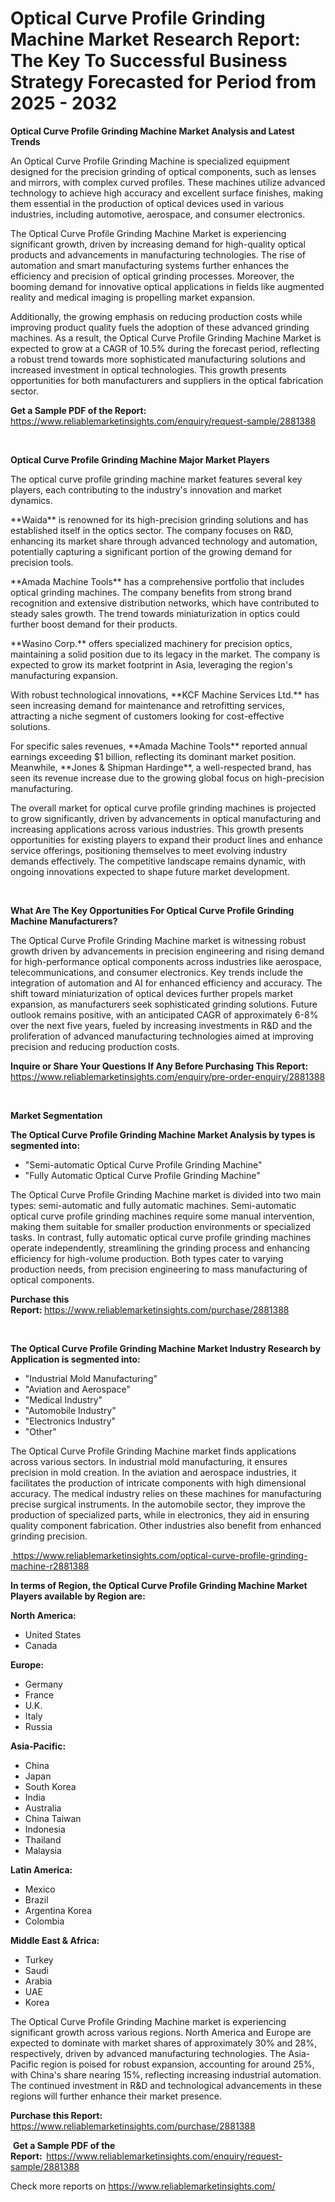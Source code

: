<p><h1>Optical Curve Profile Grinding Machine Market Research Report: The Key To Successful Business Strategy Forecasted for Period from 2025 - 2032</h1></p><p><strong>Optical Curve Profile Grinding Machine Market Analysis and Latest Trends</strong></p>
<p><p>An Optical Curve Profile Grinding Machine is specialized equipment designed for the precision grinding of optical components, such as lenses and mirrors, with complex curved profiles. These machines utilize advanced technology to achieve high accuracy and excellent surface finishes, making them essential in the production of optical devices used in various industries, including automotive, aerospace, and consumer electronics.</p><p>The Optical Curve Profile Grinding Machine Market is experiencing significant growth, driven by increasing demand for high-quality optical products and advancements in manufacturing technologies. The rise of automation and smart manufacturing systems further enhances the efficiency and precision of optical grinding processes. Moreover, the booming demand for innovative optical applications in fields like augmented reality and medical imaging is propelling market expansion.</p><p>Additionally, the growing emphasis on reducing production costs while improving product quality fuels the adoption of these advanced grinding machines. As a result, the Optical Curve Profile Grinding Machine Market is expected to grow at a CAGR of 10.5% during the forecast period, reflecting a robust trend towards more sophisticated manufacturing solutions and increased investment in optical technologies. This growth presents opportunities for both manufacturers and suppliers in the optical fabrication sector.</p></p>
<p><strong>Get a Sample PDF of the Report:&nbsp;</strong> <a href="https://www.reliablemarketinsights.com/enquiry/request-sample/2881388?utm_campaign=3033&utm_medium=2&utm_source=Github&utm_content=ia&utm_term=12032025&utm_id=optical-curve-profile-grinding-machine">https://www.reliablemarketinsights.com/enquiry/request-sample/2881388</a></p>
<p>&nbsp;</p>
<p><strong>Optical Curve Profile Grinding Machine Major Market Players</strong></p>
<p><p>The optical curve profile grinding machine market features several key players, each contributing to the industry's innovation and market dynamics. </p><p>**Waida** is renowned for its high-precision grinding solutions and has established itself in the optics sector. The company focuses on R&D, enhancing its market share through advanced technology and automation, potentially capturing a significant portion of the growing demand for precision tools.</p><p>**Amada Machine Tools** has a comprehensive portfolio that includes optical grinding machines. The company benefits from strong brand recognition and extensive distribution networks, which have contributed to steady sales growth. The trend towards miniaturization in optics could further boost demand for their products.</p><p>**Wasino Corp.** offers specialized machinery for precision optics, maintaining a solid position due to its legacy in the market. The company is expected to grow its market footprint in Asia, leveraging the region's manufacturing expansion.</p><p>With robust technological innovations, **KCF Machine Services Ltd.** has seen increasing demand for maintenance and retrofitting services, attracting a niche segment of customers looking for cost-effective solutions.</p><p>For specific sales revenues, **Amada Machine Tools** reported annual earnings exceeding $1 billion, reflecting its dominant market position. Meanwhile, **Jones & Shipman Hardinge**, a well-respected brand, has seen its revenue increase due to the growing global focus on high-precision manufacturing.</p><p>The overall market for optical curve profile grinding machines is projected to grow significantly, driven by advancements in optical manufacturing and increasing applications across various industries. This growth presents opportunities for existing players to expand their product lines and enhance service offerings, positioning themselves to meet evolving industry demands effectively. The competitive landscape remains dynamic, with ongoing innovations expected to shape future market development.</p></p>
<p>&nbsp;</p>
<p><strong>What Are The Key Opportunities For Optical Curve Profile Grinding Machine Manufacturers?</strong></p>
<p><p>The Optical Curve Profile Grinding Machine market is witnessing robust growth driven by advancements in precision engineering and rising demand for high-performance optical components across industries like aerospace, telecommunications, and consumer electronics. Key trends include the integration of automation and AI for enhanced efficiency and accuracy. The shift toward miniaturization of optical devices further propels market expansion, as manufacturers seek sophisticated grinding solutions. Future outlook remains positive, with an anticipated CAGR of approximately 6-8% over the next five years, fueled by increasing investments in R&D and the proliferation of advanced manufacturing technologies aimed at improving precision and reducing production costs.</p></p>
<p><strong>Inquire or Share Your Questions If Any Before Purchasing This Report:</strong> <a href="https://www.reliablemarketinsights.com/enquiry/pre-order-enquiry/2881388?utm_campaign=3033&utm_medium=2&utm_source=Github&utm_content=ia&utm_term=12032025&utm_id=optical-curve-profile-grinding-machine">https://www.reliablemarketinsights.com/enquiry/pre-order-enquiry/2881388</a></p>
<p>&nbsp;</p>
<p><strong>Market Segmentation</strong></p>
<p><strong>The Optical Curve Profile Grinding Machine Market Analysis by types is segmented into:</strong></p>
<p><ul><li>"Semi-automatic Optical Curve Profile Grinding Machine"</li><li>"Fully Automatic Optical Curve Profile Grinding Machine"</li></ul></p>
<p><p>The Optical Curve Profile Grinding Machine market is divided into two main types: semi-automatic and fully automatic machines. Semi-automatic optical curve profile grinding machines require some manual intervention, making them suitable for smaller production environments or specialized tasks. In contrast, fully automatic optical curve profile grinding machines operate independently, streamlining the grinding process and enhancing efficiency for high-volume production. Both types cater to varying production needs, from precision engineering to mass manufacturing of optical components.</p></p>
<p><strong>Purchase this Report:&nbsp;</strong><a href="https://www.reliablemarketinsights.com/purchase/2881388?utm_campaign=3033&utm_medium=2&utm_source=Github&utm_content=ia&utm_term=12032025&utm_id=optical-curve-profile-grinding-machine">https://www.reliablemarketinsights.com/purchase/2881388</a></p>
<p>&nbsp;</p>
<p><strong>The Optical Curve Profile Grinding Machine Market Industry Research by Application is segmented into:</strong></p>
<p><ul><li>"Industrial Mold Manufacturing"</li><li>"Aviation and Aerospace"</li><li>"Medical Industry"</li><li>"Automobile Industry"</li><li>"Electronics Industry"</li><li>"Other"</li></ul></p>
<p><p>The Optical Curve Profile Grinding Machine market finds applications across various sectors. In industrial mold manufacturing, it ensures precision in mold creation. In the aviation and aerospace industries, it facilitates the production of intricate components with high dimensional accuracy. The medical industry relies on these machines for manufacturing precise surgical instruments. In the automobile sector, they improve the production of specialized parts, while in electronics, they aid in ensuring quality component fabrication. Other industries also benefit from enhanced grinding precision.</p></p>
<p><a href="https://www.reliablemarketinsights.com/optical-curve-profile-grinding-machine-r2881388?utm_campaign=3033&utm_medium=2&utm_source=Github&utm_content=ia&utm_term=12032025&utm_id=optical-curve-profile-grinding-machine">&nbsp;https://www.reliablemarketinsights.com/optical-curve-profile-grinding-machine-r2881388</a></p>
<p><strong>In terms of Region, the Optical Curve Profile Grinding Machine Market Players available by Region are:</strong></p>
<p>
    <p> <strong> North America: </strong>
        <ul>
            <li>United States</li>
            <li>Canada</li>
        </ul>
        </p> 
    <p> <strong> Europe: </strong>
        <ul>
            <li>Germany</li>
            <li>France</li>
            <li>U.K.</li>
            <li>Italy</li>
            <li>Russia</li>
        </ul>
        </p> 
    <p> <strong> Asia-Pacific: </strong>
        <ul>
            <li>China</li>
            <li>Japan</li>
            <li>South Korea</li>
            <li>India</li>
            <li>Australia</li>
            <li>China Taiwan</li>
            <li>Indonesia</li>
            <li>Thailand</li>
            <li>Malaysia</li>
        </ul>
        </p> 
    <p> <strong> Latin America: </strong>
        <ul>
            <li>Mexico</li>
            <li>Brazil</li>
            <li>Argentina Korea</li>
            <li>Colombia</li>
        </ul>
        </p> 
    <p> <strong> Middle East & Africa: </strong>
        <ul>
            <li>Turkey</li>
            <li>Saudi</li>
            <li>Arabia</li>
            <li>UAE</li>
            <li>Korea</li>
        </ul>
    </p>
    </p>
<p><p>The Optical Curve Profile Grinding Machine market is experiencing significant growth across various regions. North America and Europe are expected to dominate with market shares of approximately 30% and 28%, respectively, driven by advanced manufacturing technologies. The Asia-Pacific region is poised for robust expansion, accounting for around 25%, with China's share nearing 15%, reflecting increasing industrial automation. The continued investment in R&D and technological advancements in these regions will further enhance their market presence.</p></p>
<p><strong>Purchase this Report: </strong><a href="https://www.reliablemarketinsights.com/purchase/2881388?utm_campaign=3033&utm_medium=2&utm_source=Github&utm_content=ia&utm_term=12032025&utm_id=optical-curve-profile-grinding-machine">https://www.reliablemarketinsights.com/purchase/2881388</a></p>
<p>&nbsp;<strong>Get a Sample PDF of the Report:&nbsp;&nbsp;</strong><a href="https://www.reliablemarketinsights.com/enquiry/request-sample/2881388?utm_campaign=3033&utm_medium=2&utm_source=Github&utm_content=ia&utm_term=12032025&utm_id=optical-curve-profile-grinding-machine">https://www.reliablemarketinsights.com/enquiry/request-sample/2881388</a></p>
<p><strong></strong></p>
<p>Check more reports on <a href="https://www.reliablemarketinsights.com/?utm_campaign=3033&utm_medium=2&utm_source=Github&utm_content=ia&utm_term=12032025&utm_id=optical-curve-profile-grinding-machine">https://www.reliablemarketinsights.com/</a></p>